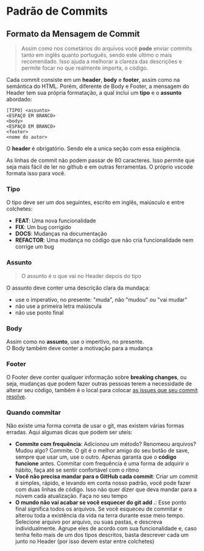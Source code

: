 # Padrão de Commits

## Formato da Mensagem de Commit

> Assim como nos cometários do arquivos você **pode** enviar commits tanto em inglês quanto português, sendo este ultimo o mais recomendado. Isso ajuda a melhorar a clareza das descrições e permite focar no que realmente importa, o código.    

Cada commit consiste em um **header**, **body** e **footer**, assim como na semântica do HTML. Porém, diferente de Body e Footer, a mensagem do Header tem sua própria formatação, a qual inclui um **tipo** e o **assunto** abordado:   

```fundamental
[TIPO] <assunto>
<ESPAÇO EM BRANCO>
<body>
<ESPAÇO EM BRANCO>
<footer>
<nome do autor>
```

O **header** é obrigatório. Sendo ele a unica seção com essa exigência.  

As linhas de commit não podem passar de 80 caracteres. Isso permite que seja mais fácil de ler 
no github e em outras ferramentas. O próprio vscode formata isso para você.      

### Tipo

O tipo deve ser um dos seguintes, escrito em inglês, maiúsculo e entre colchetes:

* **FEAT**: Uma nova funcionalidade
* **FIX**: Um bug corrigido
* **DOCS**: Mudanças na documentação
* **REFACTOR**: Uma mudança no código que não cria funcionalidade nem corrige um bug

### Assunto

> O assunto é o que vai no Header depois do tipo  

O assunto deve conter uma descriçâo clara da mundaça:  

* use o imperativo, no presente: "muda", não "mudou" ou "vai mudar"
* não use a primeira letra maiúscula
* não use ponto final

### Body

Assim como no **assunto**, use o impertivo, no presente.  
O Body também deve conter a motivação para a mudança   

### Footer

O Footer deve conter qualquer informação sobre **breaking changes**, ou seja, mudanças que podem fazer outras pessoas terem a necessidade de alterar seu código, também é o local para colocar [as issues que seu commit resolve][closing-issues].    

### Quando commitar

Não existe uma forma correta de usar o git, mas existem várias formas erradas. Aqui algumas dicas que podem ser uteis:  

* **Commite com frequência**: Adicionou um método? Renomeou arquivos? Mudou algo? Commite. O git é o melhor amigo do seu botão de save, sempre que usar um, use o outro. Apenas garanta que o **código funcione** antes. Commitar com frequência é uma forma de adquirir o hábito, faça até se sentir confortável com o ritmo
* **Você não precisa mandar para o GitHub cada commit**: Criar um commit é simples, rápido, e levando em conta nosso padrão, você pode fazer com duas linhas de código. Isso não quer dizer que deva mandar para a núvem cada atualização. Faça no seu tempo
* **O mundo não vai acabar se você esquecer do git add .**: Esse ponto final significa todos os arquivos. Se você esqueceu de commitar e alterou toda a existência da vida na terra durante esse meio tempo. Selecione arquivo por arquivo, ou suas pastas, e descreva individualmente. Agrupe eles de acordo com sua funcionalidade e, caso tenha feito mais de um dos tipos descritos, basta descrever cada um junto no Header (por isso devem estar entre colchetes) 



[closing-issues]: https://help.github.com/articles/closing-issues-via-commit-messages/
